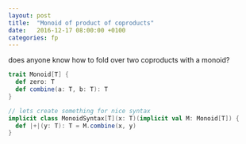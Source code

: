 ```yaml
---
layout: post
title:  "Monoid of product of coproducts"
date:   2016-12-17 08:00:00 +0100
categories: fp
---
```


does anyone know how to fold over two coproducts with a monoid?



```scala
trait Monoid[T] {
  def zero: T
  def combine(a: T, b: T): T
}

// lets create something for nice syntax
implicit class MonoidSyntax[T](x: T)(implicit val M: Monoid[T]) {
  def |+|(y: T): T = M.combine(x, y)
}


```
